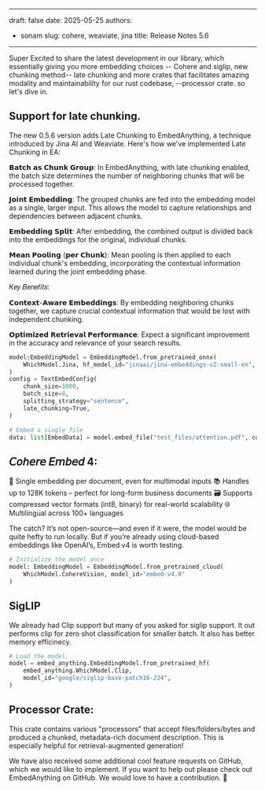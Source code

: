 
---
draft: false 
date: 2025-05-25
authors: 
 - sonam
slug: cohere, weaviate, jina
title: Release Notes 5.6
---

Super Excited to share the latest development in our library, which essentially giving you more embedding choices -- Cohere and siglip, new chunking method-- late chunking and more crates that facilitates amazing modality and maintainability for our rust codebase, --processor crate. so let's dive in.

<!-- more -->

## Support for late chunking.

The new 0.5.6 version adds Late Chunking to EmbedAnything, a technique introduced by Jina AI and Weaviate. 
Here's how we've implemented Late Chunking in EA:

𝗕𝗮𝘁𝗰𝗵 𝗮𝘀 𝗖𝗵𝘂𝗻𝗸 𝗚𝗿𝗼𝘂𝗽: In EmbedAnything, with late chunking enabled, the batch size determines the number of neighboring chunks that will be processed together.

𝗝𝗼𝗶𝗻𝘁 𝗘𝗺𝗯𝗲𝗱𝗱𝗶𝗻𝗴: The grouped chunks are fed into the embedding model as a single, larger input. This allows the model to capture relationships and dependencies between adjacent chunks.

𝗘𝗺𝗯𝗲𝗱𝗱𝗶𝗻𝗴 𝗦𝗽𝗹𝗶𝘁: After embedding, the combined output is divided back into the embeddings for the original, individual chunks.

𝗠𝗲𝗮𝗻 𝗣𝗼𝗼𝗹𝗶𝗻𝗴 (𝗽𝗲𝗿 𝗖𝗵𝘂𝗻𝗸): Mean pooling is then applied to each individual chunk's embedding, incorporating the contextual information learned during the joint embedding phase.

𝐾𝑒𝑦 𝐵𝑒𝑛𝑒𝑓𝑖𝑡𝑠:

𝗖𝗼𝗻𝘁𝗲𝘅𝘁-𝗔𝘄𝗮𝗿𝗲 𝗘𝗺𝗯𝗲𝗱𝗱𝗶𝗻𝗴𝘀: By embedding neighboring chunks together, we capture crucial contextual information that would be lost with independent chunking.

𝗢𝗽𝘁𝗶𝗺𝗶𝘇𝗲𝗱 𝗥𝗲𝘁𝗿𝗶𝗲𝘃𝗮𝗹 𝗣𝗲𝗿𝗳𝗼𝗿𝗺𝗮𝗻𝗰𝗲: Expect a significant improvement in the accuracy and relevance of your search results.

```python
model:EmbeddingModel = EmbeddingModel.from_pretrained_onnx(
    WhichModel.Jina, hf_model_id="jinaai/jina-embeddings-v2-small-en", path_in_repo="model.onnx"
)
config = TextEmbedConfig(
    chunk_size=1000,
    batch_size=8,
    splitting_strategy="sentence",
    late_chunking=True,
)

# Embed a single file
data: list[EmbedData] = model.embed_file("test_files/attention.pdf", config=config)
```


## 𝘊𝘰𝘩𝘦𝘳𝘦 𝘌𝘮𝘣𝘦𝘥 4:

🧊 Single embedding per document, even for multimodal inputs
📚 Handles up to 128K tokens – perfect for long-form business documents
🗃️ Supports compressed vector formats (int8, binary) for real-world scalability
🌐 Multilingual across 100+ languages

The catch? It’s not open-source—and even if it were, the model would be quite hefty to run locally. But if you’re already using cloud-based embeddings like OpenAI’s, Embed v4 is worth testing.

```python
# Initialize the model once
model: EmbeddingModel = EmbeddingModel.from_pretrained_cloud(
    WhichModel.CohereVision, model_id="embed-v4.0"
)

```

## SigLIP

We already had Clip support but many of you asked for siglip support. It out performs clip for zero shot classification for smaller batch. It also has better memory efficinecy.

```python
# Load the model.
model = embed_anything.EmbeddingModel.from_pretrained_hf(
    embed_anything.WhichModel.Clip,
    model_id="google/siglip-base-patch16-224",
)
```

## Processor Crate:

This crate contains various "processors" that accept files/folders/bytes and produced a chunked, metadata-rich document description. This is especially helpful for retrieval-augmented generation!





We have also received some additional cool feature requests on GitHub, which we would like to implement. If you want to help out please check out EmbedAnything on GitHub. We would love to have a contribution. 🚀




